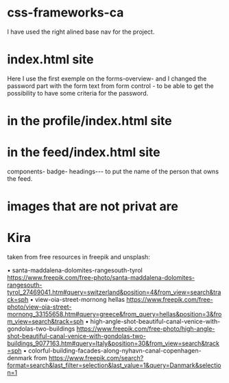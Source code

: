 # css-frameworks-ca

I have used the right alined base nav for the project. 

# index.html site 

Here I use the first exemple on the forms-overview- and I changed the password part with the form text from form control - to be able to get the possibility to have some criteria for the password. 

# in the profile/index.html site 



# in the feed/index.html site

components- badge- headings--- to put the name of the person that owns the feed. 



# images that are not privat are <h1><span class="badge bg-secondary">Kira</span></h1> taken from free resources in freepik and unsplash: 

•	santa-maddalena-dolomites-rangesouth-tyrol https://www.freepik.com/free-photo/santa-maddalena-dolomites-rangesouth-tyrol_27469041.htm#query=switzerland&position=4&from_view=search&track=sph
•	view-oia-street-mornong hellas https://www.freepik.com/free-photo/view-oia-street-mornong_33155658.htm#query=greece&from_query=hellas&position=3&from_view=search&track=sph
•	high-angle-shot-beautiful-canal-venice-with-gondolas-two-buildings  https://www.freepik.com/free-photo/high-angle-shot-beautiful-canal-venice-with-gondolas-two-buildings_9077163.htm#query=Italy&position=30&from_view=search&track=sph
•	colorful-building-facades-along-nyhavn-canal-copenhagen-denmark from https://www.freepik.com/search?format=search&last_filter=selection&last_value=1&query=Danmark&selection=1
